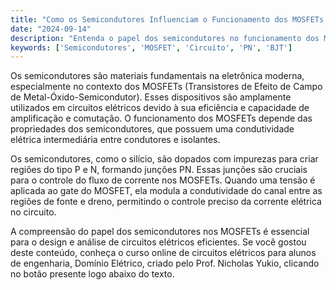 ```yaml
---
title: "Como os Semicondutores Influenciam o Funcionamento dos MOSFETs em Circuitos Elétricos?"
date: "2024-09-14"
description: "Entenda o papel dos semicondutores no funcionamento dos MOSFETs e sua importância em circuitos elétricos."
keywords: ['Semicondutores', 'MOSFET', 'Circuito', 'PN', 'BJT']
---
```


Os semicondutores são materiais fundamentais na eletrônica moderna, especialmente no contexto dos MOSFETs (Transistores de Efeito de Campo de Metal-Óxido-Semicondutor). Esses dispositivos são amplamente utilizados em circuitos elétricos devido à sua eficiência e capacidade de amplificação e comutação. O funcionamento dos MOSFETs depende das propriedades dos semicondutores, que possuem uma condutividade elétrica intermediária entre condutores e isolantes.

Os semicondutores, como o silício, são dopados com impurezas para criar regiões do tipo P e N, formando junções PN. Essas junções são cruciais para o controle do fluxo de corrente nos MOSFETs. Quando uma tensão é aplicada ao gate do MOSFET, ela modula a condutividade do canal entre as regiões de fonte e dreno, permitindo o controle preciso da corrente elétrica no circuito.

A compreensão do papel dos semicondutores nos MOSFETs é essencial para o design e análise de circuitos elétricos eficientes. Se você gostou deste conteúdo, conheça o curso online de circuitos elétricos para alunos de engenharia, Domínio Elétrico, criado pelo Prof. Nicholas Yukio, clicando no botão presente logo abaixo do texto.